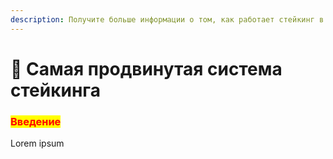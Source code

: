 ```yaml
---
description: Получите больше информации о том, как работает стейкинг в Tachyon
---
```


# 💎 Самая продвинутая система стейкинга

### <mark style="color:red;">Введение</mark>

Lorem ipsum
